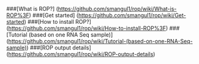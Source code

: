 ###[What is ROP?] (https://github.com/smangul1/rop/wiki/What-is-ROP%3F)
###[Get started] (https://github.com/smangul1/rop/wiki/Get-started)
###[How to install ROP?] (https://github.com/smangul1/rop/wiki/How-to-install-ROP%3F)
###[Tutorial (based on one RNA Seq sample)] (https://github.com/smangul1/rop/wiki/Tutorial-(based-on-one-RNA-Seq-sample))
###[ROP output details] (https://github.com/smangul1/rop/wiki/ROP-output-details)
